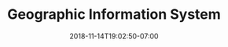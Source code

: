 ---
title: 'Geographic Information System'
date: 2018-11-14T19:02:50-07:00
draft: false
weight: 2
---